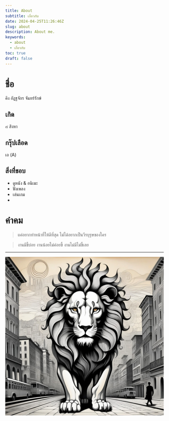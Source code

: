 ```yaml
---
title: About
subtitle: เกี่ยวกับ
date: 2024-04-25T11:26:46Z
slug: about
description: About me.
keywords:
  - about
  - เกี่ยวกับ
toc: true
draft: false
---
```

# ชื่อ
คิง อัฏฐจักร จันทร์รักษ์
## เกิด
๘ สิงหา
## กรุ๊ปเลือด
เอ (A)
## สิ่งที่ชอบ
- ดูหนัง & อนิเมะ
- ฟังเพลง
- เล่นเกม
- 
# คำคม
> แค่อยากทำหน้าที่ให้ดีที่สุด ไม่ได้อยากเป็นวีรบุรุษของใคร

> งานมีขี้บ่อย งานน้อยไม่ค่อยขี้ งานไม่มีไม่ขี้เลย

---

![Attajak Janrak](/images/attajak.jpg)